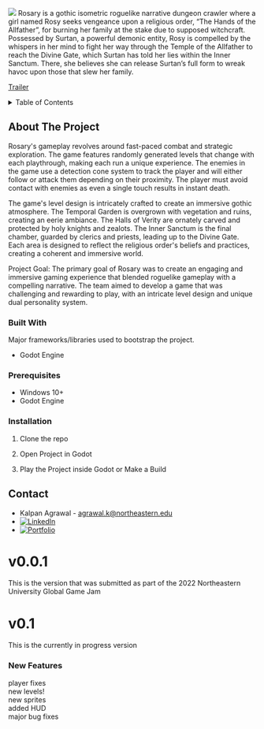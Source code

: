 

<!-- Improved compatibility of back to top link: See: https://github.com/othneildrew/Best-README-Template/pull/73 -->
<a name="readme-top"></a>
<!--
*** Thanks for checking out the Best-README-Template. If you have a suggestion
*** that would make this better, please fork the repo and create a pull request
*** or simply open an issue with the tag "enhancement".
*** Don't forget to give the project a star!
*** Thanks again! Now go create something AMAZING! :D
-->



<!-- PROJECT SHIELDS -->
<!--
*** I'm using markdown "reference style" links for readability.
*** Reference links are enclosed in brackets [ ] instead of parentheses ( ).
*** See the bottom of this document for the declaration of the reference variables
*** for contributors-url, forks-url, etc. This is an optional, concise syntax you may use.
*** https://www.markdownguide.org/basic-syntax/#reference-style-links
-->
![](https://drive.google.com/uc?export=download&id=1F2Q2F96AupNBAreSQ6HJYJREWrtCIZOk)
Rosary is a gothic isometric roguelike narrative dungeon crawler where a girl named Rosy seeks vengeance upon a religious order, “The Hands of the Allfather”, for burning her family at the stake due to supposed witchcraft. Possessed by Surtan, a powerful demonic entity, Rosy is compelled by the whispers in her mind to fight her way through the Temple of the Allfather to reach the Divine Gate, which Surtan has told her lies within the Inner Sanctum. There, she believes she can release Surtan’s full form to wreak havoc upon those that slew her family.
<br>

[Trailer](https://www.youtube.com/embed/GMmyx-eR4ao)
<!-- TABLE OF CONTENTS -->
<details>
  <summary>Table of Contents</summary>
  <ol>
    <li>
      <a href="#about-the-project">About The Project</a>
      <ul>
        <li><a href="#built-with">Built With</a></li>
      </ul>
    </li>
    <li>
      <a href="#getting-started">Getting Started</a>
      <ul>
        <li><a href="#prerequisites">Prerequisites</a></li>
        <li><a href="#installation">Installation</a></li>
      </ul>
    </li>
    <li><a href="#contact">Contact</a></li>
    <li><a href="#acknowledgments">Acknowledgments</a></li>
  </ol>
</details>



<!-- ABOUT THE PROJECT -->
## About The Project

Rosary's gameplay revolves around fast-paced combat and strategic exploration. The game features randomly generated levels that change with each playthrough, making each run a unique experience. The enemies in the game use a detection cone system to track the player and will either follow or attack them depending on their proximity. The player must avoid contact with enemies as even a single touch results in instant death.

The game's level design is intricately crafted to create an immersive gothic atmosphere. The Temporal Garden is overgrown with vegetation and ruins, creating an eerie ambiance. The Halls of Verity are ornately carved and protected by holy knights and zealots. The Inner Sanctum is the final chamber, guarded by clerics and priests, leading up to the Divine Gate. Each area is designed to reflect the religious order's beliefs and practices, creating a coherent and immersive world.

Project Goal: The primary goal of Rosary was to create an engaging and immersive gaming experience that blended roguelike gameplay with a compelling narrative. The team aimed to develop a game that was challenging and rewarding to play, with an intricate level design and unique dual personality system.

### Built With

Major frameworks/libraries used to bootstrap the project.

* Godot Engine

### Prerequisites

* Windows 10+
* Godot Engine

### Installation

1. Clone the repo

2. Open Project in Godot

3. Play the Project inside Godot or Make a Build

<!-- CONTACT -->
## Contact

* Kalpan Agrawal - agrawal.k@northeastern.edu
* [![LinkedIn][linkedin-shield]][linkedin-url]
* [![Portfolio][portfolioIcon-url]][portfolio-url]

<!-- MARKDOWN LINKS & IMAGES -->
<!-- https://www.markdownguide.org/basic-syntax/#reference-style-links -->
[linkedin-shield]: https://img.shields.io/badge/-LinkedIn-black.svg?style=for-the-badge&logo=linkedin&colorB=555
[linkedin-url]: https://www.linkedin.com/in/kp-ag/
[portfolioIcon-url]: https://img.shields.io/badge/-Portfolio-brightgreen
[portfolio-url]: https://kalpan-ag.github.io/

# v0.0.1
This is the version that was submitted as part of the 2022 Northeastern University Global Game Jam

# v0.1
This is the currently in progress version

### New Features
player fixes  
new levels! <br/>
new sprites <br/>
added HUD <br/>
major bug fixes <br/>

